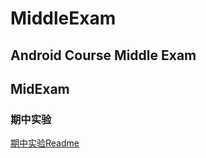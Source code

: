 # MiddleExam  
## Android Course Middle Exam  
## MidExam  
### 期中实验  
[期中实验Readme](https://github.com/Rabbint/Kay/blob/master/Mid%20Exam.md)  
